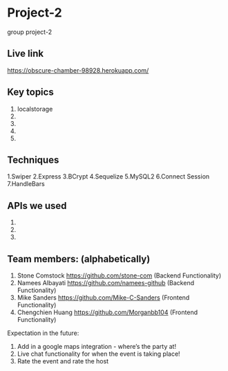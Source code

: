 # Project-2
group project-2

## Live link
https://obscure-chamber-98928.herokuapp.com/
 
## Key topics
1. localstorage
2. 
3. 
3. 
4. 


## Techniques
1.Swiper 
2.Express
3.BCrypt
4.Sequelize
5.MySQL2
6.Connect Session
7.HandleBars

## APIs we used
1. 
2. 
3. 

## Team members: (alphabetically)
1. Stone Comstock https://github.com/stone-com (Backend Functionality)
2. Namees Albayati https://github.com/namees-github (Backend Functionality)
3. Mike Sanders https://github.com/Mike-C-Sanders (Frontend Functionality)
4. Chengchien Huang https://github.com/Morganbb104 (Frontend Functionality)

Expectation in the future:
1. Add in a google maps integration - where’s the party at!
2. Live chat functionality for when the event is taking place! 
3. Rate the event and rate the host
